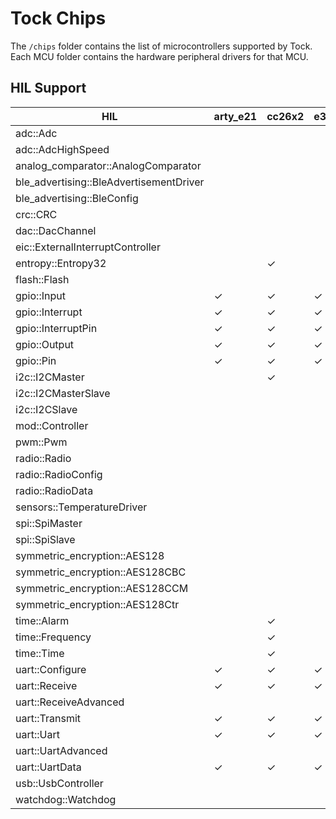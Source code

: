 Tock Chips
==========

The `/chips` folder contains the list of microcontrollers supported by Tock.
Each MCU folder contains the hardware peripheral drivers for that MCU.



HIL Support
-----------

<!--START OF HIL SUPPORT-->

| HIL                                     | arty_e21 | cc26x2 | e310x | nrf52 | sam4l | stm32f4xx |
|-----------------------------------------|----------|--------|-------|-------|-------|-----------|
| adc::Adc                                |          |        |       | ✓     | ✓     |           |
| adc::AdcHighSpeed                       |          |        |       |       | ✓     |           |
| analog_comparator::AnalogComparator     |          |        |       |       | ✓     |           |
| ble_advertising::BleAdvertisementDriver |          |        |       | ✓     |       |           |
| ble_advertising::BleConfig              |          |        |       | ✓     |       |           |
| crc::CRC                                |          |        |       |       | ✓     |           |
| dac::DacChannel                         |          |        |       |       | ✓     |           |
| eic::ExternalInterruptController        |          |        |       |       | ✓     |           |
| entropy::Entropy32                      |          | ✓      |       | ✓     | ✓     |           |
| flash::Flash                            |          |        |       | ✓     | ✓     |           |
| gpio::Input                             | ✓        | ✓      | ✓     | ✓     | ✓     | ✓         |
| gpio::Interrupt                         | ✓        | ✓      | ✓     | ✓     | ✓     | ✓         |
| gpio::InterruptPin                      | ✓        | ✓      | ✓     | ✓     | ✓     | ✓         |
| gpio::Output                            | ✓        | ✓      | ✓     | ✓     | ✓     | ✓         |
| gpio::Pin                               | ✓        | ✓      | ✓     | ✓     | ✓     | ✓         |
| i2c::I2CMaster                          |          | ✓      |       | ✓     | ✓     |           |
| i2c::I2CMasterSlave                     |          |        |       |       | ✓     |           |
| i2c::I2CSlave                           |          |        |       |       | ✓     |           |
| mod::Controller                         |          |        |       | ✓     | ✓     |           |
| pwm::Pwm                                |          |        |       | ✓     |       |           |
| radio::Radio                            |          |        |       | ✓     |       |           |
| radio::RadioConfig                      |          |        |       | ✓     |       |           |
| radio::RadioData                        |          |        |       | ✓     |       |           |
| sensors::TemperatureDriver              |          |        |       | ✓     |       |           |
| spi::SpiMaster                          |          |        |       | ✓     | ✓     | ✓         |
| spi::SpiSlave                           |          |        |       |       | ✓     |           |
| symmetric_encryption::AES128            |          |        |       | ✓     | ✓     |           |
| symmetric_encryption::AES128CBC         |          |        |       | ✓     | ✓     |           |
| symmetric_encryption::AES128CCM         |          |        |       | ✓     |       |           |
| symmetric_encryption::AES128Ctr         |          |        |       | ✓     | ✓     |           |
| time::Alarm                             |          | ✓      |       | ✓     | ✓     | ✓         |
| time::Frequency                         |          | ✓      |       | ✓     |       |           |
| time::Time                              |          | ✓      |       | ✓     | ✓     | ✓         |
| uart::Configure                         | ✓        | ✓      | ✓     | ✓     | ✓     | ✓         |
| uart::Receive                           | ✓        | ✓      | ✓     | ✓     | ✓     | ✓         |
| uart::ReceiveAdvanced                   |          |        |       |       | ✓     |           |
| uart::Transmit                          | ✓        | ✓      | ✓     | ✓     | ✓     | ✓         |
| uart::Uart                              | ✓        | ✓      | ✓     | ✓     | ✓     | ✓         |
| uart::UartAdvanced                      |          |        |       |       | ✓     |           |
| uart::UartData                          | ✓        | ✓      | ✓     | ✓     |       | ✓         |
| usb::UsbController                      |          |        |       |       | ✓     |           |
| watchdog::Watchdog                      |          |        |       |       | ✓     |           |

<!--END OF HIL SUPPORT-->


